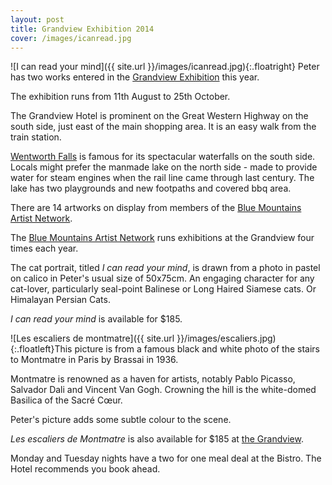 ```yaml
---
layout: post
title: Grandview Exhibition 2014
cover: /images/icanread.jpg
---
```


![I can read your mind]({{ site.url }}/images/icanread.jpg){:.floatright}
Peter has two works entered in the [Grandview Exhibition](http://www.bman.org.au/exhibitions/grandview) this year.

The exhibition runs from 11th August  to 25th October.
<!--more-->

The Grandview Hotel is prominent on the Great Western Highway on the south side, just east of the main shopping area.  It is an easy walk from the train station.  

[Wentworth Falls](http://www.bluemts.com.au/info/towns/wentworth-falls/) is famous for its spectacular waterfalls on the south side.  Locals might prefer the manmade lake on the north side - made to provide water for steam engines when the rail line came through last century.  The lake has two playgrounds and new footpaths and covered bbq area.

There are 14 artworks on display from members of the [Blue Mountains Artist Network](http://www.bman.org.au).

The [Blue Mountains Artist Network](http://www.bman.org.au) runs exhibitions at the Grandview four times each year.

The cat portrait, titled *I can read your mind*, is drawn from a photo in pastel on calico in Peter's usual size of 50x75cm. An engaging character for any cat-lover, particularly seal-point Balinese or Long Haired Siamese cats. Or Himalayan Persian Cats.

*I can read your mind* is available for $185.

![Les escaliers de montmatre]({{ site.url }}/images/escaliers.jpg){:.floatleft}This picture is from a famous black and white photo of the stairs to Montmatre in Paris by Brassai in 1936.

Montmatre is renowned as a haven for artists, notably Pablo Picasso, Salvador Dali and Vincent Van Gogh.  Crowning the hill is the white-domed Basilica of the Sacré Cœur.

Peter's picture adds some subtle colour to the scene.

*Les escaliers de Montmatre* is also available for $185 at [the Grandview](http://www.thegrandviewhotel.com/).

Monday and Tuesday nights have a two for one meal deal at the Bistro. The Hotel recommends you book ahead.
